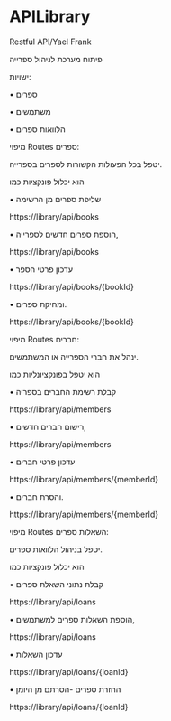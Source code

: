 # APILibrary
Restful API/Yael Frank

פיתוח מערכת לניהול ספרייה

ישויות:

•	ספרים

•	משתמשים

•	הלוואות ספרים

מיפוי Routes  ספרים: 

יטפל בכל הפעולות הקשורות לספרים בספרייה. 


הוא יכלול פונקציות כמו 

•	שליפת ספרים מן הרשימה 

                       
 https://library/api/books

•	הוספת ספרים חדשים לספרייה,
                  
https://library/api/books
   
•	עדכון פרטי הספר 
  
                   
 https://library/api/books/{bookId}

 
•	ומחיקת ספרים.  
             
https://library/api/books/{bookId}

 


מיפוי Routes חברים: 

ינהל את חברי הספרייה או המשתמשים. 

הוא יטפל בפונקציונליות כמו 

•	קבלת רשימת החברים בספריה
   
           
  https://library/api/members


•	רישום חברים חדשים,  
                           
https://library/api/members

•	עדכון פרטי חברים    
         
 https://library/api/members/{memberId}


•	והסרת חברים.
 
https://library/api/members/{memberId}

                         



מיפוי Routes  השאלות ספרים:

יטפל בניהול הלוואות ספרים. 

הוא יכלול פונקציות כמו 


•	קבלת נתוני השאלת ספרים 

https://library/api/loans

                                      
•	הוספת השאלות ספרים למשתמשים,
                
https://library/api/loans


•	עדכון השאלות
          
                       
https://library/api/loans/{loanId}

 
•	החזרת ספרים -הסרתם מן היומן 
        
https://library/api/loans/{loanId}

